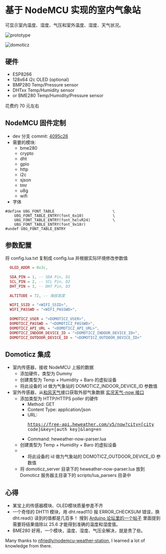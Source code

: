 # 基于 NodeMCU 实现的室内气象站

可显示室内温度、湿度、气压和室外温度、湿度、天气状况。

![prototype](https://raw.githubusercontent.com/wolfg1969/nodemcu-weather-station/master/media/weather-station.jpg)

![domoticz](https://raw.githubusercontent.com/wolfg1969/nodemcu-weather-station/master/media/domoticz.png)

## 硬件
* ESP8266
* 128x64 i2c OLED (optional)
* BMP280 Temp/Pressure sensor
* DHTxx Temp/Humidity sensor
* or BME280 Temp/Humidity/Pressure sensor

花费约 70 元左右

## NodeMCU 固件定制

* dev 分支 commit: [4095c26](https://github.com/nodemcu/nodemcu-firmware/tree/4095c26bd0d3c859c5b66ad7e460485b068b8d8e)
* 需要的模块:
  * bme280
  * crypto
  * dht
  * gpio
  * http
  * i2c
  * sjson
  * tmr
  * u8g
  * wifi
* 字体
```
#define U8G_FONT_TABLE                          \
    U8G_FONT_TABLE_ENTRY(font_6x10)             \
    U8G_FONT_TABLE_ENTRY(font_helvR24)          \
    U8G_FONT_TABLE_ENTRY(font_9x18r)
#undef U8G_FONT_TABLE_ENTRY
```

## 参数配置
将 config.lua.txt 复制成 config.lua 并根据实际环境修改参数值
```lua
  OLED_ADDR = 0x3c,
  
  SDA_PIN = 1, -- SDA Pin, D1
  SCL_PIN = 2, -- SCL Pin, D2
  DHT_PIN = 3, -- DHT Pin, D3
  
  ALTITUDE = 72, -- 海拔高度
  
  WIFI_SSID = "<WIFI_SSID>",
  WIFI_PASSWD = "<WIFI_PASSWD>",
  
  DOMOTICZ_USER = "<DOMOTICZ_USER>",
  DOMOTICZ_PASSWD = "<DOMOTICZ_PASSWD>",
  DOMOTICZ_API_URL = "<DOMOTICZ_API_URL>",
  DOMOTICZ_INDOOR_DEVICE_ID = "<DOMOTICZ_INDOOR_DEVICE_ID>",
  DOMOTICZ_OUTDOOR_DEVICE_ID = "<DOMOTICZ_OUTDOOR_DEVICE_ID>"
```

## Domoticz 集成

* 室内传感器，接收 NodeMCU 上报的数据
  * 添加硬件，类型为 Dummy
  * 创建类型为 Temp + Humidity + Baro 的虚拟设备
  * 将此设备的 id 做为气象站的 DOMOTICZ_INDOOR_DEVICE_ID 参数值
* 室外传感器，从[和风天气](https://console.heweather.com)接口获取外部气象数据 [实况天气-now 接口](https://www.heweather.com/documents/api/v5/now)
  * 添加类型为 HTTP/HTTPS poller 的硬件
    * Method: GET
    * Content Type: application/json
    * URL: <pre>https://free-api.heweather.com/v5/now?city=[city code]&key=[auth key]&lang=en</pre>
    * Command: heweather-now-parser.lua
  * 创建类型为 Temp + Humidity + Baro 的虚拟设备
  * * 将此设备的 id 做为气象站的 DOMOTICZ_OUTDOOR_DEVICE_ID 参数值
  * 将 domoticz_server 目录下的 heweather-now-parser.lua 放到 Domoticz 服务器主目录下的 scripts/lua_parsers 目录中
  

## 心得

* 某宝上的传感器模块、OLED模块质量参差不齐
* 一个奇怪的 DHT11 模块，用 dht.read11() 报 ERROR_CHECKSUM 错误，换 dht.read() 读到的值都是几百多！ 搜到 [Arduino 论坛里的一个帖子](http://forum.arduino.cc/index.php?topic=280159.0) 里面提到需要将结果值除以 25.6 才能得到准确的温度和湿度值。
* BME280 好用，一个模块，温度、湿度、气压全解决，就是贵了些。
  
  
Many thanks to [nfriedly/nodemcu-weather-station](https://github.com/nfriedly/nodemcu-weather-station), I learned a lot of knowledge from there.
